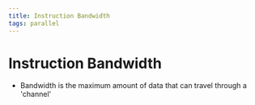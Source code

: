 ```yaml
---
title: Instruction Bandwidth
tags: parallel 
---
```


# Instruction Bandwidth
- Bandwidth is the maximum amount of data that can travel through a 'channel'










































































